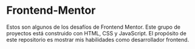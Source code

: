 # Frontend-Mentor
Estos son algunos de los desafíos de Frontend Mentor. Este grupo de proyectos está construido con HTML, CSS y JavaScript. El propósito de este repositorio es mostrar mis habilidades como desarrollador frontend.
